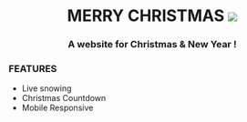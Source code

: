 <h1 align="center">MERRY CHRISTMAS <img src="https://img.icons8.com/external-justicon-lineal-color-justicon/30/000000/external-santa-hat-christmas-day-justicon-lineal-color-justicon.png"/></h1>
<h3 align="center"> A website for Christmas & New Year !</h3>
<h3>FEATURES</h3>
<ul>
<li>Live snowing </li>
<li>Christmas Countdown</li>
<li>Mobile Responsive</li>
</ul>



